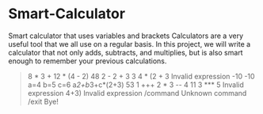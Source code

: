 # Smart-Calculator
Smart calculator that uses variables and brackets
Calculators are a very useful tool that we all use on a regular basis. In this project, we will write a calculator that not only adds, subtracts, and multiplies, but is also smart enough to remember your previous calculations.



> 8 * 3 + 12 * (4 - 2)
48
> 2 - 2 + 3
3
> 4 * (2 + 3
Invalid expression
> -10
-10
> a=4
> b=5
> c=6
> a*2+b*3+c*(2+3)
53
> 1 +++ 2 * 3 -- 4
11
> 3 *** 5
Invalid expression
> 4+3)
Invalid expression
> /command
Unknown command
> /exit
Bye!
